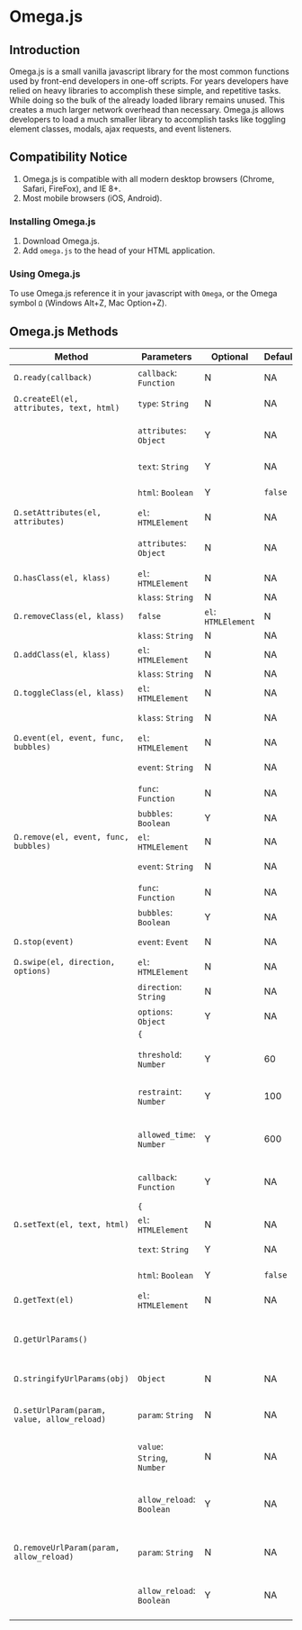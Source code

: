 # Omega.js

## Introduction

Omega.js is a small vanilla javascript library for the most common functions used by front-end developers in one-off scripts.
For years developers have relied on heavy libraries to accomplish these simple, and repetitive tasks.
While doing so the bulk of the already loaded library remains unused. This creates a much larger network overhead than necessary.
Omega.js allows developers to load a much smaller library to accomplish tasks like toggling element classes, modals, ajax requests, and event listeners.

## Compatibility Notice

1. Omega.js is compatible with all modern desktop browsers (Chrome, Safari, FireFox), and IE 8+.
2. Most mobile browsers (iOS, Android).

### Installing Omega.js

1. Download Omega.js.
2. Add `omega.js` to the head of your HTML application.

### Using Omega.js

To use Omega.js reference it in your javascript with `Omega`, or the Omega symbol `Ω` (Windows Alt+Z, Mac Option+Z).

## Omega.js Methods

| Method | Parameters | Optional | Default | Return | Description | Examples |
| -- | -- | -- | -- | -- | -- | -- |
| `Ω.ready(callback)` | `callback`: `Function` | N | NA | `false` | The function to call when the DOM ready state is complete. | `function(){ //Do Stuff. }`, or pass by reference `myFunction`. |
| `Ω.createEl(el, attributes, text, html)` | `type`: `String` | N | NA | `HTMLElement` | A string of the element type to create. | `'div'`, `'span'`, `'a'`, `'p'`... | 
| | `attributes`: `Object` | Y | NA | NA | An object containing HTML element attributes to apply to the newly created element. | `{'class': 'blue-button disabled', 'title': 'Submit'}` |
| | `text`: `String` | Y | NA | NA | A string of text to be inserted into the newly created element. | `'Hello Omega!'` |
| | `html`: `Boolean` | Y | `false` | NA | Requires `text` to be set. Render `text` as HTML content | `true`,`false` |
| `Ω.setAttributes(el, attributes)` | `el`: `HTMLElement` | N | NA | `false` | The HTML target element. | `document.querySelector('#header');` | 
| | `attributes`: `Object` | N | NA | NA | An object containing HTML element attributes to apply to the `el`. | `{'class': 'blue-button disabled', 'title': 'Submit'}` |
| `Ω.hasClass(el, klass)` | `el`: `HTMLElement` | N | NA | `false` | The HTML target element. | `document.querySelector('#header');` | 
| | `klass`: `String` | N | NA | NA | The class to check for on the `el`. | `'selected'` |
| `Ω.removeClass(el, klass)` | `false` | `el`: `HTMLElement` | N | NA | `false` | The HTML target element. | `document.querySelector('#header');` | 
| | `klass`: `String` | N | NA | NA | The class to remove from the `el`. | `'selected'` |
| `Ω.addClass(el, klass)` | `el`: `HTMLElement` | N | NA | `false` | The HTML target element. | `document.querySelector('#header');` | 
| | `klass`: `String` | N | NA | NA | The class to remove to the `el`. | `'selected'` |
| `Ω.toggleClass(el, klass)` | `el`: `HTMLElement` | N | NA | `false` | The HTML target element. | `document.querySelector('#header');` | 
| | `klass`: `String` | N | NA | NA | The class to add, or remove from the `el`. | `'selected'` |
| `Ω.event(el, event, func, bubbles)` | `el`: `HTMLElement` | N | NA | `false` | The HTML target element. | `document.querySelector('#header');` | 
| | `event`: `String` | N | NA | NA | The name of the event to listen for. | `'click'` |
| | `func`: `Function` | N | NA | NA | The function to invoke when the listener is called. | `function(event){ // DO STUFF HERE }` |
| | `bubbles`: `Boolean` | Y | NA | NA | Boolean for function bubbling. | `true`,`false` |
| `Ω.remove(el, event, func, bubbles)` | `el`: `HTMLElement` | N | NA | `false` | The HTML target element. | `document.querySelector('#header');` | 
| | `event`: `String` | N | NA | NA | The name of the event to remove. | `'click'` |
| | `func`: `Function` | N | NA | NA | The associated listener function to remove. | `function(event){ // DO STUFF HERE }` |
| | `bubbles`: `Boolean` | Y | NA | NA | Boolean for function bubbling. | `true`,`false` |
| `Ω.stop(event)` | `event`: `Event` | N | NA | `false` | The event on which to stop propagation. | `Event` |
| `Ω.swipe(el, direction, options)` | `el`: `HTMLElement` | N | NA | `false` | The HTML target element. | `document.querySelector('#header');` |
| | `direction`: `String` | N | NA | NA | The direction of the swipe to listen for. | `'up'`,`'down'`,`'left'`,`'right'` |
| | `options`: `Object` | Y | NA | NA | Boolean for function bubbling. | `true`,`false` |
| | `{` | | | | | |
| | `threshold`: `Number` | Y | 60 | NA | A number representing the length of the swipe, in pixels, to trigger the callback. | `30` |
| | `restraint`: `Number` | Y | 100 | NA | A number representing wiggle room, in pixels, allowed on the perpendicular plane. | `70` |
| | `allowed_time`: `Number` | Y | 600 | NA | A number representing the length of time of the swipe, in milliseconds, to trigger the callback. | `300` |
| | `callback`: `Function` | Y | NA | `function(){}` | The function to invoke if the direction, and conditions for swipe are met. | `function(){ // DO STUFF HERE }` |
| | `{` | | | | | |
| `Ω.setText(el, text, html)` | `el`: `HTMLElement` | N | NA | `false` | The HTML target element. | `document.querySelector('#header');` |
| | `text`: `String` | Y | NA | NA | A string of text to be inserted into the target element. | `'Hello Omega!'` |
| | `html`: `Boolean` | Y | `false` | NA | Requires `text` to be set. Render `text` as HTML content | `true`,`false` |
| `Ω.getText(el)` | `el`: `HTMLElement` | N | NA | `String` | The HTML target element. | `document.querySelector('#header');` |
| `Ω.getUrlParams()` | | | | `Object` | Returns the URL parameters. This `http://yoursite.com/news?page=1&direction=desc&limit=48` becomes this `{page: 1, direction: 'desc', limit: 48}` | |
| `Ω.stringifyUrlParams(obj)` | `Object` | N | NA | `String` | Returns a URL parameter string. `page=1&direction=desc&limit=48` | `{page: 1, direction: 'desc', limit: 48}` |
| `Ω.setUrlParam(param, value, allow_reload)` | `param`: `String` | N | NA | `Object` | Adds the desired parameter to the existing URL param object, or changes the existing value. Returns that object. | `'item'` | 
| | `value`: `String`, `Number` | N | NA | NA | The value for the parameter. | `'click'` |
| | `allow_reload`: `Boolean` | Y | NA | NA | In IE 8 there is no access to the history.pushState. If this is set to true the page will reload with the new URL parameter set, or changed. | `true`, `false` |
| `Ω.removeUrlParam(param, allow_reload)` | `param`: `String` | N | NA | `Object` | The parameter to remove from the existing URL param object. Returns that object. | `'item'` | 
| | `allow_reload`: `Boolean` | Y | NA | NA | In IE 8 there is no access to the history.pushState. If this is set to true the page will reload with the URL parameter removed. | `true`, `false` |